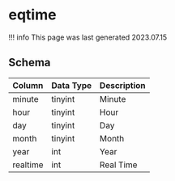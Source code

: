 # eqtime

!!! info
	This page was last generated 2023.07.15

## Schema

| Column | Data Type | Description |
| :--- | :--- | :--- |
| minute | tinyint | Minute |
| hour | tinyint | Hour |
| day | tinyint | Day |
| month | tinyint | Month |
| year | int | Year |
| realtime | int | Real Time |


